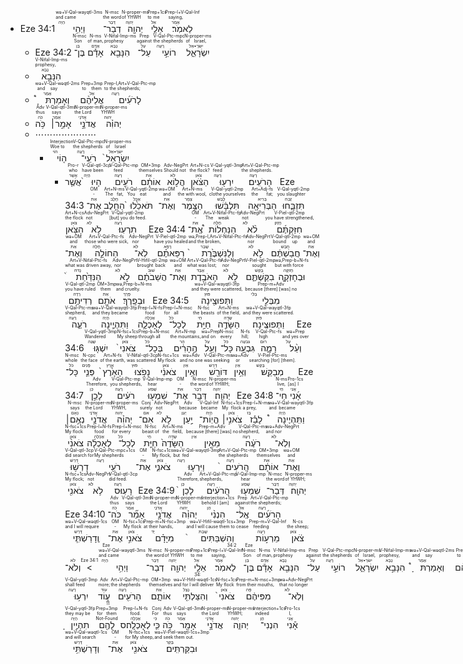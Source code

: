 - <rt dir="rtl">Eze 34:1</rt> <RUBY><ruby><ruby>וַיְהִ֥י<rt>הָיָה</rt></ruby><rt>and came</rt></ruby><rt>wə+V-Qal-wayqtl-3ms</rt></RUBY> <RUBY><ruby><ruby>דְבַר־<rt>דָּבָר</rt></ruby><rt>the word</rt></ruby><rt>N-msc</rt></RUBY> <RUBY><ruby><ruby>יְהוָ֖ה<rt>יְהוָה</rt></ruby><rt>of YHWH</rt></ruby><rt>N-proper-ms</rt></RUBY> <RUBY><ruby><ruby>אֵלַ֥י<rt>אֵל</rt></ruby><rt>to me</rt></ruby><rt>Prep+1cs</rt></RUBY> <RUBY><ruby><ruby>לֵאמֹֽר׃<rt>אָמַר</rt></ruby><rt>saying,</rt></ruby><rt>Prep-l+V-Qal-Inf</rt></RUBY> 
	- <rt dir="rtl">Eze 34:2</rt> <RUBY><ruby><ruby>בֶּן־<rt>בֵּן</rt></ruby><rt>Son</rt></ruby><rt>N-msc</rt></RUBY> <RUBY><ruby><ruby>אָדָ֕ם<rt>אָדָם</rt></ruby><rt>of man,</rt></ruby><rt>N-ms</rt></RUBY> <RUBY><ruby><ruby>הִנָּבֵ֖א<rt>נָבָא</rt></ruby><rt>prophesy</rt></ruby><rt>V-Nifal-Imp-ms</rt></RUBY> <RUBY><ruby><ruby>עַל־<rt>עַל</rt></ruby><rt>against</rt></ruby><rt>Prep</rt></RUBY> <RUBY><ruby><ruby>רוֹעֵ֣י<rt>רָעָה</rt></ruby><rt>the shepherds</rt></ruby><rt>V-Qal-Ptc-mpc</rt></RUBY> <RUBY><ruby><ruby>יִשְׂרָאֵ֑ל<rt>יִשׂרָ•אֵל</rt></ruby><rt>of Israel,</rt></ruby><rt>N-proper-ms</rt></RUBY> 
	- <RUBY><ruby><ruby>הִנָּבֵ֣א<rt>נָבָא</rt></ruby><rt>prophesy,</rt></ruby><rt>V-Nifal-Imp-ms</rt></RUBY> 
	- <RUBY><ruby><ruby>וְאָמַרְתָּ֩<rt>אָמַר</rt></ruby><rt>and say</rt></ruby><rt>wə+V-Qal-wəqtl-2ms</rt></RUBY> <RUBY><ruby><ruby>אֲלֵיהֶ֨ם<rt>אֵל</rt></ruby><rt>to them</rt></ruby><rt>Prep+3mp</rt></RUBY> <RUBY><ruby><ruby>לָרֹעִ֜ים<rt>רָעָה</rt></ruby><rt>to the shepherds;</rt></ruby><rt>Prep-l,Art+V-Qal-Ptc-mp</rt></RUBY>
	- <RUBY><ruby><ruby>כֹּ֥ה<rt>כֹּה</rt></ruby><rt>thus</rt></ruby><rt>Adv</rt></RUBY> <RUBY><ruby><ruby>אָמַ֣ר׀<rt>אָמַר</rt></ruby><rt>says</rt></ruby><rt>V-Qal-qtl-3ms</rt></RUBY> <RUBY><ruby><ruby>אֲדֹנָ֣י<rt>אֲדֹנָי</rt></ruby><rt>the Lord</rt></ruby><rt>N-proper-ms</rt></RUBY> <RUBY><ruby><ruby>יְהוִ֗ה<rt>יְהוִה</rt></ruby><rt>YHWH</rt></ruby><rt>N-proper-ms</rt></RUBY> 
	- ⋯⋯⋯⋯⋯⋯⋯
		- <RUBY><ruby><ruby>ה֤וֹי<rt>הוֹי</rt></ruby><rt>Woe to</rt></ruby><rt>Interjection</rt></RUBY> <RUBY><ruby><ruby>רֹעֵֽי־<rt>רָעָה</rt></ruby><rt>the shepherds</rt></ruby><rt>V-Qal-Ptc-mpc</rt></RUBY> <RUBY><ruby><ruby>יִשְׂרָאֵל֙<rt>יִשׂרָ•אֵל</rt></ruby><rt>of Israel</rt></ruby><rt>N-proper-ms</rt></RUBY> 
			- <RUBY><ruby><ruby>אֲשֶׁ֤ר<rt>אֲשֶׁר</rt></ruby><rt>who</rt></ruby><rt>Pro-r</rt></RUBY> <RUBY><ruby><ruby>הָיוּ֙<rt>הָיָה</rt></ruby><rt>have been</rt></ruby><rt>V-Qal-qtl-3cp</rt></RUBY> <RUBY><ruby><ruby>רֹעִ֣ים<rt>רָעָה</rt></ruby><rt>feed</rt></ruby><rt>V-Qal-Ptc-mp</rt></RUBY> <RUBY><ruby><ruby>אוֹתָ֔ם<rt>אֵת</rt></ruby><rt>themselves</rt></ruby><rt>OM+3mp</rt></RUBY> <RUBY><ruby><ruby>הֲל֣וֹא<rt>לֹא</rt></ruby><rt>Should not</rt></ruby><rt>Adv-NegPrt</rt></RUBY> <RUBY><ruby><ruby>הַצֹּ֔אן<rt>צֹאן</rt></ruby><rt>the flock?</rt></ruby><rt>Art+N-cs</rt></RUBY> <RUBY><ruby><ruby>יִרְע֖וּ<rt>רָעָה</rt></ruby><rt>feed</rt></ruby><rt>V-Qal-yqtl-3mp</rt></RUBY> <RUBY><ruby><ruby>הָרֹעִֽים׃<rt>רָעָה</rt></ruby><rt>the shepherds.</rt></ruby><rt>Art+V-Qal-Ptc-mp</rt></RUBY> <rt dir="rtl">Eze 34:3</rt> <RUBY><ruby><ruby>אֶת־<rt>אֵת</rt></ruby><rt>-</rt></ruby><rt>OM</rt></RUBY> <RUBY><ruby><ruby>הַחֵ֤לֶב<rt>חֶלֶב</rt></ruby><rt>The fat,</rt></ruby><rt>Art+N-ms</rt></RUBY> <RUBY><ruby><ruby>תֹּאכֵ֙לוּ֙<rt>אָכַל</rt></ruby><rt>You eat</rt></ruby><rt>V-Qal-yqtl-2mp</rt></RUBY> <RUBY><ruby><ruby>וְאֶת־<rt>אֵת</rt></ruby><rt>and</rt></ruby><rt>wə+OM</rt></RUBY> <RUBY><ruby><ruby>הַצֶּ֣מֶר<rt>צֶמֶר</rt></ruby><rt>the with wool,</rt></ruby><rt>Art+N-ms</rt></RUBY> <RUBY><ruby><ruby>תִּלְבָּ֔שׁוּ<rt>לָבַשׁ</rt></ruby><rt>clothe yourselves</rt></ruby><rt>V-Qal-yqtl-2mp</rt></RUBY> <RUBY><ruby><ruby>הַבְּרִיאָ֖ה<rt>בָּרִיא</rt></ruby><rt>the fat;</rt></ruby><rt>Art+Adj-fs</rt></RUBY> <RUBY><ruby><ruby>תִּזְבָּ֑חוּ<rt>זָבַח</rt></ruby><rt>you slaughter</rt></ruby><rt>V-Qal-yqtl-2mp</rt></RUBY> <RUBY><ruby><ruby>הַצֹּ֖אן<rt>צֹאן</rt></ruby><rt>the flock</rt></ruby><rt>Art+N-cs</rt></RUBY> <RUBY><ruby><ruby>לֹ֥א<rt>לֹא</rt></ruby><rt>not</rt></ruby><rt>Adv-NegPrt</rt></RUBY> <RUBY><ruby><ruby>תִרְעֽוּ׃<rt>רָעָה</rt></ruby><rt>[but] you do feed.</rt></ruby><rt>V-Qal-yqtl-2mp</rt></RUBY> <rt dir="rtl">Eze 34:4</rt> <RUBY><ruby><ruby>אֶֽת־<rt>אֵת</rt></ruby><rt>-</rt></ruby><rt>OM</rt></RUBY> <RUBY><ruby><ruby>הַנַּחְלוֹת֩<rt>חָלָה</rt></ruby><rt>The weak</rt></ruby><rt>Art+V-Nifal-Ptc-fp</rt></RUBY> <RUBY><ruby><ruby>לֹ֨א<rt>לֹא</rt></ruby><rt>not</rt></ruby><rt>Adv-NegPrt</rt></RUBY> <RUBY><ruby><ruby>חִזַּקְתֶּ֜ם<rt>חָזַק</rt></ruby><rt>you have strengthened,</rt></ruby><rt>V-Piel-qtl-2mp</rt></RUBY> <RUBY><ruby><ruby>וְאֶת־<rt>אֵת</rt></ruby><rt>and</rt></ruby><rt>wə+OM</rt></RUBY> <RUBY><ruby><ruby>הַחוֹלָ֣ה<rt>חָלָה</rt></ruby><rt>those who were sick,</rt></ruby><rt>Art+V-Qal-Ptc-fs</rt></RUBY> <RUBY><ruby><ruby>לֹֽא־<rt>לֹא</rt></ruby><rt>nor</rt></ruby><rt>Adv-NegPrt</rt></RUBY> <RUBY><ruby><ruby>רִפֵּאתֶ֗ם<rt>רָפָא</rt></ruby><rt>have you healed</rt></ruby><rt>V-Piel-qtl-2mp</rt></RUBY> <RUBY><ruby><ruby>וְלַנִּשְׁבֶּ֙רֶת֙<rt>שָׁבַר</rt></ruby><rt>and the broken,</rt></ruby><rt>wə,Prep-l,Art+V-Nifal-Ptc-fs</rt></RUBY> <RUBY><ruby><ruby>לֹ֣א<rt>לֹא</rt></ruby><rt>nor</rt></ruby><rt>Adv-NegPrt</rt></RUBY> <RUBY><ruby><ruby>חֲבַשְׁתֶּ֔ם<rt>חָבַשׁ</rt></ruby><rt>bound up</rt></ruby><rt>V-Qal-qtl-2mp</rt></RUBY> <RUBY><ruby><ruby>וְאֶת־<rt>אֵת</rt></ruby><rt>and</rt></ruby><rt>wə+OM</rt></RUBY> <RUBY><ruby><ruby>הַנִּדַּ֙חַת֙<rt>נָדחַ</rt></ruby><rt>what was driven away,</rt></ruby><rt>Art+V-Nifal-Ptc-fs</rt></RUBY> <RUBY><ruby><ruby>לֹ֣א<rt>לֹא</rt></ruby><rt>nor</rt></ruby><rt>Adv-NegPrt</rt></RUBY> <RUBY><ruby><ruby>הֲשֵׁבֹתֶ֔ם<rt>שׁוּב</rt></ruby><rt>brought back</rt></ruby><rt>V-Hifil-qtl-2mp</rt></RUBY> <RUBY><ruby><ruby>וְאֶת־<rt>אֵת</rt></ruby><rt>and</rt></ruby><rt>wə+OM</rt></RUBY> <RUBY><ruby><ruby>הָאֹבֶ֖דֶת<rt>אָבַד</rt></ruby><rt>what was lost;</rt></ruby><rt>Art+V-Qal-Ptc-fs</rt></RUBY> <RUBY><ruby><ruby>לֹ֣א<rt>לֹא</rt></ruby><rt>nor</rt></ruby><rt>Adv-NegPrt</rt></RUBY> <RUBY><ruby><ruby>בִקַּשְׁתֶּ֑ם<rt>בָּקַשׁ</rt></ruby><rt>sought</rt></ruby><rt>V-Piel-qtl-2mp</rt></RUBY> <RUBY><ruby><ruby>וּבְחָזְקָ֛ה<rt>חָזקָה</rt></ruby><rt>but with force</rt></ruby><rt>wə,Prep-b+N-fs</rt></RUBY> <RUBY><ruby><ruby>רְדִיתֶ֥ם<rt>רָדָה</rt></ruby><rt>you have ruled</rt></ruby><rt>V-Qal-qtl-2mp</rt></RUBY> <RUBY><ruby><ruby>אֹתָ֖ם<rt>אֵת</rt></ruby><rt>them</rt></ruby><rt>OM+3mp</rt></RUBY> <RUBY><ruby><ruby>וּבְפָֽרֶךְ׃<rt>פֶּרֶךְ</rt></ruby><rt>and cruelty.</rt></ruby><rt>wə,Prep-b+N-ms</rt></RUBY> <rt dir="rtl">Eze 34:5</rt> <RUBY><ruby><ruby>וַתְּפוּצֶ֖ינָה<rt>פּוּץ</rt></ruby><rt>and they were scattered,</rt></ruby><rt>wə+V-Qal-wayqtl-3fp</rt></RUBY> <RUBY><ruby><ruby>מִבְּלִ֣י<rt>בְּלִי</rt></ruby><rt>because [there] [was] no</rt></ruby><rt>Prep-m+Adv</rt></RUBY> <RUBY><ruby><ruby>רֹעֶ֑ה<rt>רָעָה</rt></ruby><rt>shepherd,</rt></ruby><rt>V-Qal-Ptc-ms</rt></RUBY> <RUBY><ruby><ruby>וַתִּהְיֶ֧ינָה<rt>הָיָה</rt></ruby><rt>and they became</rt></ruby><rt>wə+V-Qal-wayqtl-3fp</rt></RUBY> <RUBY><ruby><ruby>לְאָכְלָ֛ה<rt>אָכְלָה</rt></ruby><rt>food</rt></ruby><rt>Prep-l+N-fs</rt></RUBY> <RUBY><ruby><ruby>לְכָל־<rt>כֹּל</rt></ruby><rt>for all</rt></ruby><rt>Prep-l+N-msc</rt></RUBY> <RUBY><ruby><ruby>חַיַּ֥ת<rt>חַי</rt></ruby><rt>the beasts</rt></ruby><rt>N-fsc</rt></RUBY> <RUBY><ruby><ruby>הַשָּׂדֶ֖ה<rt>שָׂדֶה</rt></ruby><rt>of the field,</rt></ruby><rt>Art+N-ms</rt></RUBY> <RUBY><ruby><ruby>וַתְּפוּצֶֽינָה׃<rt>פּוּץ</rt></ruby><rt>and they were scattered.</rt></ruby><rt>wə+V-Qal-wayqtl-3fp</rt></RUBY> <rt dir="rtl">Eze 34:6</rt> <RUBY><ruby><ruby>יִשְׁגּ֤וּ<rt>שָׁגָה</rt></ruby><rt>Wandered</rt></ruby><rt>V-Qal-yqtl-3mp</rt></RUBY> <RUBY><ruby><ruby>צֹאנִי֙<rt>צֹאן</rt></ruby><rt>My sheep</rt></ruby><rt>N-fsc+1cs</rt></RUBY> <RUBY><ruby><ruby>בְּכָל־<rt>כֹּל</rt></ruby><rt>through all</rt></ruby><rt>Prep-b+N-msc</rt></RUBY> <RUBY><ruby><ruby>הֶ֣הָרִ֔ים<rt>הַר</rt></ruby><rt>the mountains,</rt></ruby><rt>Art+N-mp</rt></RUBY> <RUBY><ruby><ruby>וְעַ֖ל<rt>עַל</rt></ruby><rt>and on</rt></ruby><rt>wə+Prep</rt></RUBY> <RUBY><ruby><ruby>כָּל־<rt>כֹּל</rt></ruby><rt>every</rt></ruby><rt>N-msc</rt></RUBY> <RUBY><ruby><ruby>גִּבְעָ֣ה<rt>גִּבעָה</rt></ruby><rt>hill;</rt></ruby><rt>N-fs</rt></RUBY> <RUBY><ruby><ruby>רָמָ֑ה<rt>רוּם</rt></ruby><rt>high</rt></ruby><rt>V-Qal-Ptc-fs</rt></RUBY> <RUBY><ruby><ruby>וְעַ֨ל<rt>עַל</rt></ruby><rt>and yes over</rt></ruby><rt>wə+Prep</rt></RUBY> <RUBY><ruby><ruby>כָּל־<rt>כֹּל</rt></ruby><rt>whole</rt></ruby><rt>N-msc</rt></RUBY> <RUBY><ruby><ruby>פְּנֵ֤י<rt>פָּנִים</rt></ruby><rt>the face</rt></ruby><rt>N-cpc</rt></RUBY> <RUBY><ruby><ruby>הָאָ֙רֶץ֙<rt>אֶרֶץ</rt></ruby><rt>of the earth,</rt></ruby><rt>Art+N-fs</rt></RUBY> <RUBY><ruby><ruby>נָפֹ֣צוּ<rt>פּוּץ</rt></ruby><rt>was scattered</rt></ruby><rt>V-Nifal-qtl-3cp</rt></RUBY> <RUBY><ruby><ruby>צֹאנִ֔י<rt>צֹאן</rt></ruby><rt>My flock</rt></ruby><rt>N-fsc+1cs</rt></RUBY> <RUBY><ruby><ruby>וְאֵ֥ין<rt>אַיִן</rt></ruby><rt>and no one</rt></ruby><rt>wə+Adv</rt></RUBY> <RUBY><ruby><ruby>דּוֹרֵ֖שׁ<rt>דָּרַשׁ</rt></ruby><rt>was seeking</rt></ruby><rt>V-Qal-Ptc-ms</rt></RUBY> <RUBY><ruby><ruby>וְאֵ֥ין<rt>אַיִן</rt></ruby><rt>or</rt></ruby><rt>wə+Adv</rt></RUBY> <RUBY><ruby><ruby>מְבַקֵּֽשׁ׃<rt>בָּקַשׁ</rt></ruby><rt>searching [for] [them].</rt></ruby><rt>V-Piel-Ptc-ms</rt></RUBY> <rt dir="rtl">Eze 34:7</rt> <RUBY><ruby><ruby>לָכֵ֣ן<rt>כֵּן</rt></ruby><rt>Therefore,</rt></ruby><rt>Adv</rt></RUBY> <RUBY><ruby><ruby>רֹעִ֔ים<rt>רָעָה</rt></ruby><rt>you shepherds,</rt></ruby><rt>V-Qal-Ptc-mp</rt></RUBY> <RUBY><ruby><ruby>שִׁמְע֖וּ<rt>שָׁמַע</rt></ruby><rt>hear</rt></ruby><rt>V-Qal-Imp-mp</rt></RUBY> <RUBY><ruby><ruby>אֶת־<rt>אֵת</rt></ruby><rt>-</rt></ruby><rt>OM</rt></RUBY> <RUBY><ruby><ruby>דְּבַ֥ר<rt>דָּבָר</rt></ruby><rt>the word</rt></ruby><rt>N-msc</rt></RUBY> <RUBY><ruby><ruby>יְהוָֽה׃<rt>יְהוָה</rt></ruby><rt>of YHWH;</rt></ruby><rt>N-proper-ms</rt></RUBY> <rt dir="rtl">Eze 34:8</rt> <RUBY><ruby><ruby>חַי־<rt>חַי</rt></ruby><rt>live,</rt></ruby><rt>N-ms</rt></RUBY> <RUBY><ruby><ruby>אָ֜נִי<rt>אֲנִי</rt></ruby><rt>[as] I</rt></ruby><rt>Pro-1cs</rt></RUBY> <RUBY><ruby><ruby>נְאֻ֣ם׀<rt>נְאֻם</rt></ruby><rt>says</rt></ruby><rt>N-msc</rt></RUBY> <RUBY><ruby><ruby>אֲדֹנָ֣י<rt>אֲדֹנָי</rt></ruby><rt>the Lord</rt></ruby><rt>N-proper-ms</rt></RUBY> <RUBY><ruby><ruby>יְהוִ֗ה<rt>יְהוִה</rt></ruby><rt>YHWH,</rt></ruby><rt>N-proper-ms</rt></RUBY> <RUBY><ruby><ruby>אִם־<rt>אִם</rt></ruby><rt>surely</rt></ruby><rt>Conj</rt></RUBY> <RUBY><ruby><ruby>לֹ֣א<rt>לֹא</rt></ruby><rt>not</rt></ruby><rt>Adv-NegPrt</rt></RUBY> <RUBY><ruby><ruby>יַ֣עַן<rt>יַעַן</rt></ruby><rt>because</rt></ruby><rt>Adv</rt></RUBY> <RUBY><ruby><ruby>הֱיֽוֹת־<rt>הָיָה</rt></ruby><rt>became</rt></ruby><rt>V-Qal-Inf</rt></RUBY> <RUBY><ruby><ruby>צֹאנִ֣י׀<rt>צֹאן</rt></ruby><rt>My flock</rt></ruby><rt>N-fsc+1cs</rt></RUBY> <RUBY><ruby><ruby>לָבַ֡ז<rt>בַּז</rt></ruby><rt>a prey,</rt></ruby><rt>Prep-l+N-ms</rt></RUBY> <RUBY><ruby><ruby>וַתִּֽהְיֶינָה֩<rt>הָיָה</rt></ruby><rt>and became</rt></ruby><rt>wə+V-Qal-wayqtl-3fp</rt></RUBY> <RUBY><ruby><ruby>צֹאנִ֨י<rt>צֹאן</rt></ruby><rt>My flock</rt></ruby><rt>N-fsc+1cs</rt></RUBY> <RUBY><ruby><ruby>לְאָכְלָ֜ה<rt>אָכְלָה</rt></ruby><rt>food</rt></ruby><rt>Prep-l+N-fs</rt></RUBY> <RUBY><ruby><ruby>לְכָל־<rt>כֹּל</rt></ruby><rt>for every</rt></ruby><rt>Prep-l+N-msc</rt></RUBY> <RUBY><ruby><ruby>חַיַּ֤ת<rt>חַי</rt></ruby><rt>beast of</rt></ruby><rt>N-fsc</rt></RUBY> <RUBY><ruby><ruby>הַשָּׂדֶה֙<rt>שָׂדֶה</rt></ruby><rt>the field,</rt></ruby><rt>Art+N-ms</rt></RUBY> <RUBY><ruby><ruby>מֵאֵ֣ין<rt>אַיִן</rt></ruby><rt>because [there] [was] no</rt></ruby><rt>Prep-m+Adv</rt></RUBY> <RUBY><ruby><ruby>רֹעֶ֔ה<rt>רָעָה</rt></ruby><rt>shepherd,</rt></ruby><rt>V-Qal-Ptc-ms</rt></RUBY> <RUBY><ruby><ruby>וְלֹֽא־<rt>לֹא</rt></ruby><rt>and nor</rt></ruby><rt>wə+Adv-NegPrt</rt></RUBY> <RUBY><ruby><ruby>דָרְשׁ֥וּ<rt>דָּרַשׁ</rt></ruby><rt>did search for</rt></ruby><rt>V-Qal-qtl-3cp</rt></RUBY> <RUBY><ruby><ruby>רֹעַ֖י<rt>רָעָה</rt></ruby><rt>My shepherds</rt></ruby><rt>V-Qal-Ptc-mpc+1cs</rt></RUBY> <RUBY><ruby><ruby>אֶת־<rt>אֵת</rt></ruby><rt>-</rt></ruby><rt>OM</rt></RUBY> <RUBY><ruby><ruby>צֹאנִ֑י<rt>צֹאן</rt></ruby><rt>My flock,</rt></ruby><rt>N-fsc+1cs</rt></RUBY> <RUBY><ruby><ruby>וַיִּרְע֤וּ<rt>רָעָה</rt></ruby><rt>but fed</rt></ruby><rt>wə+V-Qal-wayqtl-3mp</rt></RUBY> <RUBY><ruby><ruby>הָֽרֹעִים֙<rt>רָעָה</rt></ruby><rt>the shepherds</rt></ruby><rt>Art+V-Qal-Ptc-mp</rt></RUBY> <RUBY><ruby><ruby>אוֹתָ֔ם<rt>אֵת</rt></ruby><rt>themselves</rt></ruby><rt>OM+3mp</rt></RUBY> <RUBY><ruby><ruby>וְאֶת־<rt>אֵת</rt></ruby><rt>and</rt></ruby><rt>wə+OM</rt></RUBY> <RUBY><ruby><ruby>צֹאנִ֖י<rt>צֹאן</rt></ruby><rt>My flock;</rt></ruby><rt>N-fsc+1cs</rt></RUBY> <RUBY><ruby><ruby>לֹ֥א<rt>לֹא</rt></ruby><rt>not</rt></ruby><rt>Adv-NegPrt</rt></RUBY> <RUBY><ruby><ruby>רָעֽוּ׃ס<rt>רָעָה</rt></ruby><rt>did feed.</rt></ruby><rt>V-Qal-qtl-3cp</rt></RUBY> <rt dir="rtl">Eze 34:9</rt> <RUBY><ruby><ruby>לָכֵן֙<rt>כֵּן</rt></ruby><rt>Therefore,</rt></ruby><rt>Adv</rt></RUBY> <RUBY><ruby><ruby>הָֽרֹעִ֔ים<rt>רָעָה</rt></ruby><rt>shepherds,</rt></ruby><rt>Art+V-Qal-Ptc-mp</rt></RUBY> <RUBY><ruby><ruby>שִׁמְע֖וּ<rt>שָׁמַע</rt></ruby><rt>hear</rt></ruby><rt>V-Qal-Imp-mp</rt></RUBY> <RUBY><ruby><ruby>דְּבַר־<rt>דָּבָר</rt></ruby><rt>the word</rt></ruby><rt>N-msc</rt></RUBY> <RUBY><ruby><ruby>יְהוָֽה׃<rt>יְהוָה</rt></ruby><rt>of YHWH;</rt></ruby><rt>N-proper-ms</rt></RUBY> <rt dir="rtl">Eze 34:10</rt> <RUBY><ruby><ruby>כֹּה־<rt>כֹּה</rt></ruby><rt>thus</rt></ruby><rt>Adv</rt></RUBY> <RUBY><ruby><ruby>אָמַ֞ר<rt>אָמַר</rt></ruby><rt>says</rt></ruby><rt>V-Qal-qtl-3ms</rt></RUBY> <RUBY><ruby><ruby>אֲדֹנָ֣י<rt>אֲדֹנָי</rt></ruby><rt>the Lord</rt></ruby><rt>N-proper-ms</rt></RUBY> <RUBY><ruby><ruby>יְהוִ֗ה<rt>יְהוִה</rt></ruby><rt>YHWH</rt></ruby><rt>N-proper-ms</rt></RUBY> <RUBY><ruby><ruby>הִנְנִ֨י<rt>הֵן</rt></ruby><rt>behold I [am]</rt></ruby><rt>Interjection+1cs</rt></RUBY> <RUBY><ruby><ruby>אֶֽל־<rt>אֵל</rt></ruby><rt>against</rt></ruby><rt>Prep</rt></RUBY> <RUBY><ruby><ruby>הָרֹעִ֜ים<rt>רָעָה</rt></ruby><rt>the shepherds;</rt></ruby><rt>Art+V-Qal-Ptc-mp</rt></RUBY> <RUBY><ruby><ruby>וְֽדָרַשְׁתִּ֧י<rt>דָּרַשׁ</rt></ruby><rt>and I will require</rt></ruby><rt>wə+V-Qal-wəqtl-1cs</rt></RUBY> <RUBY><ruby><ruby>אֶת־<rt>אֵת</rt></ruby><rt>-</rt></ruby><rt>OM</rt></RUBY> <RUBY><ruby><ruby>צֹאנִ֣י<rt>צֹאן</rt></ruby><rt>My flock</rt></ruby><rt>N-fsc+1cs</rt></RUBY> <RUBY><ruby><ruby>מִיָּדָ֗ם<rt>יָד</rt></ruby><rt>at their hands,</rt></ruby><rt>Prep-m+N-fsc+3mp</rt></RUBY> <RUBY><ruby><ruby>וְהִשְׁבַּתִּים֙<rt>שָׁבַת</rt></ruby><rt>and I will cause them to cease</rt></ruby><rt>wə+V-Hifil-wəqtl-1cs+3mp</rt></RUBY> <RUBY><ruby><ruby>מֵרְע֣וֹת<rt>רָעָה</rt></ruby><rt>feeding</rt></ruby><rt>Prep-m+V-Qal-Inf</rt></RUBY> <RUBY><ruby><ruby>צֹ֔אן<rt>צֹאן</rt></ruby><rt>the sheep;</rt></ruby><rt>N-cs</rt></RUBY> <RUBY><ruby><ruby>וְלֹא־<rt>לֹא</rt><<rt dir="rtl">Eze 34:1</rt> <RUBY><ruby><ruby>וַיְהִ֥י<rt>הָיָה</rt></ruby><rt>and came</rt></ruby><rt>wə+V-Qal-wayqtl-3ms</rt></RUBY> <RUBY><ruby><ruby>דְבַר־<rt>דָּבָר</rt></ruby><rt>the word</rt></ruby><rt>N-msc</rt></RUBY> <RUBY><ruby><ruby>יְהוָ֖ה<rt>יְהוָה</rt></ruby><rt>of YHWH</rt></ruby><rt>N-proper-ms</rt></RUBY> <RUBY><ruby><ruby>אֵלַ֥י<rt>אֵל</rt></ruby><rt>to me</rt></ruby><rt>Prep+1cs</rt></RUBY> <RUBY><ruby><ruby>לֵאמֹֽר׃<rt>אָמַר</rt></ruby><rt>saying,</rt></ruby><rt>Prep-l+V-Qal-Inf</rt></RUBY> <rt dir="rtl">Eze 34:2</rt> <RUBY><ruby><ruby>בֶּן־<rt>בֵּן</rt></ruby><rt>Son</rt></ruby><rt>N-msc</rt></RUBY> <RUBY><ruby><ruby>אָדָ֕ם<rt>אָדָם</rt></ruby><rt>of man,</rt></ruby><rt>N-ms</rt></RUBY> <RUBY><ruby><ruby>הִנָּבֵ֖א<rt>נָבָא</rt></ruby><rt>prophesy</rt></ruby><rt>V-Nifal-Imp-ms</rt></RUBY> <RUBY><ruby><ruby>עַל־<rt>עַל</rt></ruby><rt>against</rt></ruby><rt>Prep</rt></RUBY> <RUBY><ruby><ruby>רוֹעֵ֣י<rt>רָעָה</rt></ruby><rt>the shepherds</rt></ruby><rt>V-Qal-Ptc-mpc</rt></RUBY> <RUBY><ruby><ruby>יִשְׂרָאֵ֑ל<rt>יִשׂרָ•אֵל</rt></ruby><rt>of Israel,</rt></ruby><rt>N-proper-ms</rt></RUBY> <RUBY><ruby><ruby>הִנָּבֵ֣א<rt>נָבָא</rt></ruby><rt>prophesy,</rt></ruby><rt>V-Nifal-Imp-ms</rt></RUBY> <RUBY><ruby><ruby>וְאָמַרְתָּ֩<rt>אָמַר</rt></ruby><rt>and say</rt></ruby><rt>wə+V-Qal-wəqtl-2ms</rt></RUBY> <RUBY><ruby><ruby>אֲלֵיהֶ֨ם<rt>אֵל</rt></ruby><rt>to them</rt></ruby><rt>Prep+3mp</rt></RUBY> <RUBY><ruby><ruby>לָרֹעִ֜ים<rt>רָעָה</rt></ruby><rt>to the shepherds;</rt></ruby><rt>Prep-l,Art+V-Qal-Ptc-mp</rt></RUBY> <RUBY><ruby><ruby>כֹּ֥ה<rt>כֹּה</rt></ruby><rt>thus</rt></ruby><rt>Adv</rt></RUBY> <RUBY><ruby><ruby>אָמַ֣ר׀<rt>אָמַר</rt></ruby><rt>says</rt></ruby><rt>V-Qal-qtl-3ms</rt></RUBY> <RUBY><ruby><ruby>אֲדֹנָ֣י<rt>אֲדֹנָי</rt></ruby><rt>the Lord</rt></ruby><rt>N-proper-ms</rt></RUBY> <RUBY><ruby><ruby>יְהוִ֗ה<rt>יְהוִה</rt></ruby><rt>YHWH</rt></ruby><rt>N-proper-ms</rt></RUBY> <RUBY><ruby><ruby>ה֤וֹי<rt>הוֹי</rt></ruby><rt>Woe to</rt></ruby><rt>Interjection</rt></RUBY> <RUBY><ruby><ruby>רֹעֵֽי־<rt>רָעָה</rt></ruby><rt>the shepherds</rt></ruby><rt>V-Qal-Ptc-mpc</rt></RUBY> <RUBY><ruby><ruby>יִשְׂרָאֵל֙<rt>יִשׂרָ•אֵל</rt></ruby><rt>of Israel</rt></ruby><rt>N-proper-ms</rt></RUBY> <RUBY><ruby><ruby>אֲשֶׁ֤ר<rt>אֲשֶׁר</rt></ruby><rt>who</rt></ruby><rt>Pro-r</rt></RUBY> <RUBY><ruby><ruby>הָיוּ֙<rt>הָיָה</rt></ruby><rt>have been</rt></ruby><rt>V-Qal-qtl-3cp</rt></RUBY> <RUBY><ruby><ruby>רֹעִ֣ים<rt>רָעָה</rt></ruby><rt>feed</rt></ruby><rt>V-Qal-Ptc-mp</rt></RUBY> <RUBY><ruby><ruby>אוֹתָ֔ם<rt>אֵת</rt></ruby><rt>themselves</rt></ruby><rt>OM+3mp</rt></RUBY> <RUBY><ruby><ruby>הֲל֣וֹא<rt>לֹא</rt></ruby><rt>Should not</rt></ruby><rt>Adv-NegPrt</rt></RUBY> <RUBY><ruby><ruby>הַצֹּ֔אן<rt>צֹאן</rt></ruby><rt>the flock?</rt></ruby><rt>Art+N-cs</rt></RUBY> <RUBY><ruby><ruby>יִרְע֖וּ<rt>רָעָה</rt></ruby><rt>feed</rt></ruby><rt>V-Qal-yqtl-3mp</rt></RUBY> <RUBY><ruby><ruby>הָרֹעִֽים׃<rt>רָעָה</rt></ruby><rt>the shepherds.</rt></ruby><rt>Art+V-Qal-Ptc-mp</rt></RUBY> <rt dir="rtl">Eze 34:3</rt> <RUBY><ruby><ruby>אֶת־<rt>אֵת</rt></ruby><rt>-</rt></ruby><rt>OM</rt></RUBY> <RUBY><ruby><ruby>הַחֵ֤לֶב<rt>חֶלֶב</rt></ruby><rt>The fat,</rt></ruby><rt>Art+N-ms</rt></RUBY> <RUBY><ruby><ruby>תֹּאכֵ֙לוּ֙<rt>אָכַל</rt></ruby><rt>You eat</rt></ruby><rt>V-Qal-yqtl-2mp</rt></RUBY> <RUBY><ruby><ruby>וְאֶת־<rt>אֵת</rt></ruby><rt>and</rt></ruby><rt>wə+OM</rt></RUBY> <RUBY><ruby><ruby>הַצֶּ֣מֶר<rt>צֶמֶר</rt></ruby><rt>the with wool,</rt></ruby><rt>Art+N-ms</rt></RUBY> <RUBY><ruby><ruby>תִּלְבָּ֔שׁוּ<rt>לָבַשׁ</rt></ruby><rt>clothe yourselves</rt></ruby><rt>V-Qal-yqtl-2mp</rt></RUBY> <RUBY><ruby><ruby>הַבְּרִיאָ֖ה<rt>בָּרִיא</rt></ruby><rt>the fat;</rt></ruby><rt>Art+Adj-fs</rt></RUBY> <RUBY><ruby><ruby>תִּזְבָּ֑חוּ<rt>זָבַח</rt></ruby><rt>you slaughter</rt></ruby><rt>V-Qal-yqtl-2mp</rt></RUBY> <RUBY><ruby><ruby>הַצֹּ֖אן<rt>צֹאן</rt></ruby><rt>the flock</rt></ruby><rt>Art+N-cs</rt></RUBY> <RUBY><ruby><ruby>לֹ֥א<rt>לֹא</rt></ruby><rt>not</rt></ruby><rt>Adv-NegPrt</rt></RUBY> <RUBY><ruby><ruby>תִרְעֽוּ׃<rt>רָעָה</rt></ruby><rt>[but] you do feed.</rt></ruby><rt>V-Qal-yqtl-2mp</rt></RUBY> <rt dir="rtl">Eze 34:4</rt> <RUBY><ruby><ruby>אֶֽת־<rt>אֵת</rt></ruby><rt>-</rt></ruby><rt>OM</rt></RUBY> <RUBY><ruby><ruby>הַנַּחְלוֹת֩<rt>חָלָה</rt></ruby><rt>The weak</rt></ruby><rt>Art+V-Nifal-Ptc-fp</rt></RUBY> <RUBY><ruby><ruby>לֹ֨א<rt>לֹא</rt></ruby><rt>not</rt></ruby><rt>Adv-NegPrt</rt></RUBY> <RUBY><ruby><ruby>חִזַּקְתֶּ֜ם<rt>חָזַק</rt></ruby><rt>you have strengthened,</rt></ruby><rt>V-Piel-qtl-2mp</rt></RUBY> <RUBY><ruby><ruby>וְאֶת־<rt>אֵת</rt></ruby><rt>and</rt></ruby><rt>wə+OM</rt></RUBY> <RUBY><ruby><ruby>הַחוֹלָ֣ה<rt>חָלָה</rt></ruby><rt>those who were sick,</rt></ruby><rt>Art+V-Qal-Ptc-fs</rt></RUBY> <RUBY><ruby><ruby>לֹֽא־<rt>לֹא</rt></ruby><rt>nor</rt></ruby><rt>Adv-NegPrt</rt></RUBY> <RUBY><ruby><ruby>רִפֵּאתֶ֗ם<rt>רָפָא</rt></ruby><rt>have you healed</rt></ruby><rt>V-Piel-qtl-2mp</rt></RUBY> <RUBY><ruby><ruby>וְלַנִּשְׁבֶּ֙רֶת֙<rt>שָׁבַר</rt></ruby><rt>and the broken,</rt></ruby><rt>wə,Prep-l,Art+V-Nifal-Ptc-fs</rt></RUBY> <RUBY><ruby><ruby>לֹ֣א<rt>לֹא</rt></ruby><rt>nor</rt></ruby><rt>Adv-NegPrt</rt></RUBY> <RUBY><ruby><ruby>חֲבַשְׁתֶּ֔ם<rt>חָבַשׁ</rt></ruby><rt>bound up</rt></ruby><rt>V-Qal-qtl-2mp</rt></RUBY> <RUBY><ruby><ruby>וְאֶת־<rt>אֵת</rt></ruby><rt>and</rt></ruby><rt>wə+OM</rt></RUBY> <RUBY><ruby><ruby>הַנִּדַּ֙חַת֙<rt>נָדחַ</rt></ruby><rt>what was driven away,</rt></ruby><rt>Art+V-Nifal-Ptc-fs</rt></RUBY> <RUBY><ruby><ruby>לֹ֣א<rt>לֹא</rt></ruby><rt>nor</rt></ruby><rt>Adv-NegPrt</rt></RUBY> <RUBY><ruby><ruby>הֲשֵׁבֹתֶ֔ם<rt>שׁוּב</rt></ruby><rt>brought back</rt></ruby><rt>V-Hifil-qtl-2mp</rt></RUBY> <RUBY><ruby><ruby>וְאֶת־<rt>אֵת</rt></ruby><rt>and</rt></ruby><rt>wə+OM</rt></RUBY> <RUBY><ruby><ruby>הָאֹבֶ֖דֶת<rt>אָבַד</rt></ruby><rt>what was lost;</rt></ruby><rt>Art+V-Qal-Ptc-fs</rt></RUBY> <RUBY><ruby><ruby>לֹ֣א<rt>לֹא</rt></ruby><rt>nor</rt></ruby><rt>Adv-NegPrt</rt></RUBY> <RUBY><ruby><ruby>בִקַּשְׁתֶּ֑ם<rt>בָּקַשׁ</rt></ruby><rt>sought</rt></ruby><rt>V-Piel-qtl-2mp</rt></RUBY> <RUBY><ruby><ruby>וּבְחָזְקָ֛ה<rt>חָזקָה</rt></ruby><rt>but with force</rt></ruby><rt>wə,Prep-b+N-fs</rt></RUBY> <RUBY><ruby><ruby>רְדִיתֶ֥ם<rt>רָדָה</rt></ruby><rt>you have ruled</rt></ruby><rt>V-Qal-qtl-2mp</rt></RUBY> <RUBY><ruby><ruby>אֹתָ֖ם<rt>אֵת</rt></ruby><rt>them</rt></ruby><rt>OM+3mp</rt></RUBY> <RUBY><ruby><ruby>וּבְפָֽרֶךְ׃<rt>פֶּרֶךְ</rt></ruby><rt>and cruelty.</rt></ruby><rt>wə,Prep-b+N-ms</rt></RUBY> <rt dir="rtl">Eze 34:5</rt> <RUBY><ruby><ruby>וַתְּפוּצֶ֖ינָה<rt>פּוּץ</rt></ruby><rt>and they were scattered,</rt></ruby><rt>wə+V-Qal-wayqtl-3fp</rt></RUBY> <RUBY><ruby><ruby>מִבְּלִ֣י<rt>בְּלִי</rt></ruby><rt>because [there] [was] no</rt></ruby><rt>Prep-m+Adv</rt></RUBY> <RUBY><ruby><ruby>רֹעֶ֑ה<rt>רָעָה</rt></ruby><rt>shepherd,</rt></ruby><rt>V-Qal-Ptc-ms</rt></RUBY> <RUBY><ruby><ruby>וַתִּהְיֶ֧ינָה<rt>הָיָה</rt></ruby><rt>and they became</rt></ruby><rt>wə+V-Qal-wayqtl-3fp</rt></RUBY> <RUBY><ruby><ruby>לְאָכְלָ֛ה<rt>אָכְלָה</rt></ruby><rt>food</rt></ruby><rt>Prep-l+N-fs</rt></RUBY> <RUBY><ruby><ruby>לְכָל־<rt>כֹּל</rt></ruby><rt>for all</rt></ruby><rt>Prep-l+N-msc</rt></RUBY> <RUBY><ruby><ruby>חַיַּ֥ת<rt>חַי</rt></ruby><rt>the beasts</rt></ruby><rt>N-fsc</rt></RUBY> <RUBY><ruby><ruby>הַשָּׂדֶ֖ה<rt>שָׂדֶה</rt></ruby><rt>of the field,</rt></ruby><rt>Art+N-ms</rt></RUBY> <RUBY><ruby><ruby>וַתְּפוּצֶֽינָה׃<rt>פּוּץ</rt></ruby><rt>and they were scattered.</rt></ruby><rt>wə+V-Qal-wayqtl-3fp</rt></RUBY> <rt dir="rtl">Eze 34:6</rt> <RUBY><ruby><ruby>יִשְׁגּ֤וּ<rt>שָׁגָה</rt></ruby><rt>Wandered</rt></ruby><rt>V-Qal-yqtl-3mp</rt></RUBY> <RUBY><ruby><ruby>צֹאנִי֙<rt>צֹאן</rt></ruby><rt>My sheep</rt></ruby><rt>N-fsc+1cs</rt></RUBY> <RUBY><ruby><ruby>בְּכָל־<rt>כֹּל</rt></ruby><rt>through all</rt></ruby><rt>Prep-b+N-msc</rt></RUBY> <RUBY><ruby><ruby>הֶ֣הָרִ֔ים<rt>הַר</rt></ruby><rt>the mountains,</rt></ruby><rt>Art+N-mp</rt></RUBY> <RUBY><ruby><ruby>וְעַ֖ל<rt>עַל</rt></ruby><rt>and on</rt></ruby><rt>wə+Prep</rt></RUBY> <RUBY><ruby><ruby>כָּל־<rt>כֹּל</rt></ruby><rt>every</rt></ruby><rt>N-msc</rt></RUBY> <RUBY><ruby><ruby>גִּבְעָ֣ה<rt>גִּבעָה</rt></ruby><rt>hill;</rt></ruby><rt>N-fs</rt></RUBY> <RUBY><ruby><ruby>רָמָ֑ה<rt>רוּם</rt></ruby><rt>high</rt></ruby><rt>V-Qal-Ptc-fs</rt></RUBY> <RUBY><ruby><ruby>וְעַ֨ל<rt>עַל</rt></ruby><rt>and yes over</rt></ruby><rt>wə+Prep</rt></RUBY> <RUBY><ruby><ruby>כָּל־<rt>כֹּל</rt></ruby><rt>whole</rt></ruby><rt>N-msc</rt></RUBY> <RUBY><ruby><ruby>פְּנֵ֤י<rt>פָּנִים</rt></ruby><rt>the face</rt></ruby><rt>N-cpc</rt></RUBY> <RUBY><ruby><ruby>הָאָ֙רֶץ֙<rt>אֶרֶץ</rt></ruby><rt>of the earth,</rt></ruby><rt>Art+N-fs</rt></RUBY> <RUBY><ruby><ruby>נָפֹ֣צוּ<rt>פּוּץ</rt></ruby><rt>was scattered</rt></ruby><rt>V-Nifal-qtl-3cp</rt></RUBY> <RUBY><ruby><ruby>צֹאנִ֔י<rt>צֹאן</rt></ruby><rt>My flock</rt></ruby><rt>N-fsc+1cs</rt></RUBY> <RUBY><ruby><ruby>וְאֵ֥ין<rt>אַיִן</rt></ruby><rt>and no one</rt></ruby><rt>wə+Adv</rt></RUBY> <RUBY><ruby><ruby>דּוֹרֵ֖שׁ<rt>דָּרַשׁ</rt></ruby><rt>was seeking</rt></ruby><rt>V-Qal-Ptc-ms</rt></RUBY> <RUBY><ruby><ruby>וְאֵ֥ין<rt>אַיִן</rt></ruby><rt>or</rt></ruby><rt>wə+Adv</rt></RUBY> <RUBY><ruby><ruby>מְבַקֵּֽשׁ׃<rt>בָּקַשׁ</rt></ruby><rt>searching [for] [them].</rt></ruby><rt>V-Piel-Ptc-ms</rt></RUBY> <rt dir="rtl">Eze 34:7</rt> <RUBY><ruby><ruby>לָכֵ֣ן<rt>כֵּן</rt></ruby><rt>Therefore,</rt></ruby><rt>Adv</rt></RUBY> <RUBY><ruby><ruby>רֹעִ֔ים<rt>רָעָה</rt></ruby><rt>you shepherds,</rt></ruby><rt>V-Qal-Ptc-mp</rt></RUBY> <RUBY><ruby><ruby>שִׁמְע֖וּ<rt>שָׁמַע</rt></ruby><rt>hear</rt></ruby><rt>V-Qal-Imp-mp</rt></RUBY> <RUBY><ruby><ruby>אֶת־<rt>אֵת</rt></ruby><rt>-</rt></ruby><rt>OM</rt></RUBY> <RUBY><ruby><ruby>דְּבַ֥ר<rt>דָּבָר</rt></ruby><rt>the word</rt></ruby><rt>N-msc</rt></RUBY> <RUBY><ruby><ruby>יְהוָֽה׃<rt>יְהוָה</rt></ruby><rt>of YHWH;</rt></ruby><rt>N-proper-ms</rt></RUBY> <rt dir="rtl">Eze 34:8</rt> <RUBY><ruby><ruby>חַי־<rt>חַי</rt></ruby><rt>live,</rt></ruby><rt>N-ms</rt></RUBY> <RUBY><ruby><ruby>אָ֜נִי<rt>אֲנִי</rt></ruby><rt>[as] I</rt></ruby><rt>Pro-1cs</rt></RUBY> <RUBY><ruby><ruby>נְאֻ֣ם׀<rt>נְאֻם</rt></ruby><rt>says</rt></ruby><rt>N-msc</rt></RUBY> <RUBY><ruby><ruby>אֲדֹנָ֣י<rt>אֲדֹנָי</rt></ruby><rt>the Lord</rt></ruby><rt>N-proper-ms</rt></RUBY> <RUBY><ruby><ruby>יְהוִ֗ה<rt>יְהוִה</rt></ruby><rt>YHWH,</rt></ruby><rt>N-proper-ms</rt></RUBY> <RUBY><ruby><ruby>אִם־<rt>אִם</rt></ruby><rt>surely</rt></ruby><rt>Conj</rt></RUBY> <RUBY><ruby><ruby>לֹ֣א<rt>לֹא</rt></ruby><rt>not</rt></ruby><rt>Adv-NegPrt</rt></RUBY> <RUBY><ruby><ruby>יַ֣עַן<rt>יַעַן</rt></ruby><rt>because</rt></ruby><rt>Adv</rt></RUBY> <RUBY><ruby><ruby>הֱיֽוֹת־<rt>הָיָה</rt></ruby><rt>became</rt></ruby><rt>V-Qal-Inf</rt></RUBY> <RUBY><ruby><ruby>צֹאנִ֣י׀<rt>צֹאן</rt></ruby><rt>My flock</rt></ruby><rt>N-fsc+1cs</rt></RUBY> <RUBY><ruby><ruby>לָבַ֡ז<rt>בַּז</rt></ruby><rt>a prey,</rt></ruby><rt>Prep-l+N-ms</rt></RUBY> <RUBY><ruby><ruby>וַתִּֽהְיֶינָה֩<rt>הָיָה</rt></ruby><rt>and became</rt></ruby><rt>wə+V-Qal-wayqtl-3fp</rt></RUBY> <RUBY><ruby><ruby>צֹאנִ֨י<rt>צֹאן</rt></ruby><rt>My flock</rt></ruby><rt>N-fsc+1cs</rt></RUBY> <RUBY><ruby><ruby>לְאָכְלָ֜ה<rt>אָכְלָה</rt></ruby><rt>food</rt></ruby><rt>Prep-l+N-fs</rt></RUBY> <RUBY><ruby><ruby>לְכָל־<rt>כֹּל</rt></ruby><rt>for every</rt></ruby><rt>Prep-l+N-msc</rt></RUBY> <RUBY><ruby><ruby>חַיַּ֤ת<rt>חַי</rt></ruby><rt>beast of</rt></ruby><rt>N-fsc</rt></RUBY> <RUBY><ruby><ruby>הַשָּׂדֶה֙<rt>שָׂדֶה</rt></ruby><rt>the field,</rt></ruby><rt>Art+N-ms</rt></RUBY> <RUBY><ruby><ruby>מֵאֵ֣ין<rt>אַיִן</rt></ruby><rt>because [there] [was] no</rt></ruby><rt>Prep-m+Adv</rt></RUBY> <RUBY><ruby><ruby>רֹעֶ֔ה<rt>רָעָה</rt></ruby><rt>shepherd,</rt></ruby><rt>V-Qal-Ptc-ms</rt></RUBY> <RUBY><ruby><ruby>וְלֹֽא־<rt>לֹא</rt></ruby><rt>and nor</rt></ruby><rt>wə+Adv-NegPrt</rt></RUBY> <RUBY><ruby><ruby>דָרְשׁ֥וּ<rt>דָּרַשׁ</rt></ruby><rt>did search for</rt></ruby><rt>V-Qal-qtl-3cp</rt></RUBY> <RUBY><ruby><ruby>רֹעַ֖י<rt>רָעָה</rt></ruby><rt>My shepherds</rt></ruby><rt>V-Qal-Ptc-mpc+1cs</rt></RUBY> <RUBY><ruby><ruby>אֶת־<rt>אֵת</rt></ruby><rt>-</rt></ruby><rt>OM</rt></RUBY> <RUBY><ruby><ruby>צֹאנִ֑י<rt>צֹאן</rt></ruby><rt>My flock,</rt></ruby><rt>N-fsc+1cs</rt></RUBY> <RUBY><ruby><ruby>וַיִּרְע֤וּ<rt>רָעָה</rt></ruby><rt>but fed</rt></ruby><rt>wə+V-Qal-wayqtl-3mp</rt></RUBY> <RUBY><ruby><ruby>הָֽרֹעִים֙<rt>רָעָה</rt></ruby><rt>the shepherds</rt></ruby><rt>Art+V-Qal-Ptc-mp</rt></RUBY> <RUBY><ruby><ruby>אוֹתָ֔ם<rt>אֵת</rt></ruby><rt>themselves</rt></ruby><rt>OM+3mp</rt></RUBY> <RUBY><ruby><ruby>וְאֶת־<rt>אֵת</rt></ruby><rt>and</rt></ruby><rt>wə+OM</rt></RUBY> <RUBY><ruby><ruby>צֹאנִ֖י<rt>צֹאן</rt></ruby><rt>My flock;</rt></ruby><rt>N-fsc+1cs</rt></RUBY> <RUBY><ruby><ruby>לֹ֥א<rt>לֹא</rt></ruby><rt>not</rt></ruby><rt>Adv-NegPrt</rt></RUBY> <RUBY><ruby><ruby>רָעֽוּ׃ס<rt>רָעָה</rt></ruby><rt>did feed.</rt></ruby><rt>V-Qal-qtl-3cp</rt></RUBY> <rt dir="rtl">Eze 34:9</rt> <RUBY><ruby><ruby>לָכֵן֙<rt>כֵּן</rt></ruby><rt>Therefore,</rt></ruby><rt>Adv</rt></RUBY> <RUBY><ruby><ruby>הָֽרֹעִ֔ים<rt>רָעָה</rt></ruby><rt>shepherds,</rt></ruby><rt>Art+V-Qal-Ptc-mp</rt></RUBY> <RUBY><ruby><ruby>שִׁמְע֖וּ<rt>שָׁמַע</rt></ruby><rt>hear</rt></ruby><rt>V-Qal-Imp-mp</rt></RUBY> <RUBY><ruby><ruby>דְּבַר־<rt>דָּבָר</rt></ruby><rt>the word</rt></ruby><rt>N-msc</rt></RUBY> <RUBY><ruby><ruby>יְהוָֽה׃<rt>יְהוָה</rt></ruby><rt>of YHWH;</rt></ruby><rt>N-proper-ms</rt></RUBY> <rt dir="rtl">Eze 34:10</rt> <RUBY><ruby><ruby>כֹּה־<rt>כֹּה</rt></ruby><rt>thus</rt></ruby><rt>Adv</rt></RUBY> <RUBY><ruby><ruby>אָמַ֞ר<rt>אָמַר</rt></ruby><rt>says</rt></ruby><rt>V-Qal-qtl-3ms</rt></RUBY> <RUBY><ruby><ruby>אֲדֹנָ֣י<rt>אֲדֹנָי</rt></ruby><rt>the Lord</rt></ruby><rt>N-proper-ms</rt></RUBY> <RUBY><ruby><ruby>יְהוִ֗ה<rt>יְהוִה</rt></ruby><rt>YHWH</rt></ruby><rt>N-proper-ms</rt></RUBY> <RUBY><ruby><ruby>הִנְנִ֨י<rt>הֵן</rt></ruby><rt>behold I [am]</rt></ruby><rt>Interjection+1cs</rt></RUBY> <RUBY><ruby><ruby>אֶֽל־<rt>אֵל</rt></ruby><rt>against</rt></ruby><rt>Prep</rt></RUBY> <RUBY><ruby><ruby>הָרֹעִ֜ים<rt>רָעָה</rt></ruby><rt>the shepherds;</rt></ruby><rt>Art+V-Qal-Ptc-mp</rt></RUBY> <RUBY><ruby><ruby>וְֽדָרַשְׁתִּ֧י<rt>דָּרַשׁ</rt></ruby><rt>and I will require</rt></ruby><rt>wə+V-Qal-wəqtl-1cs</rt></RUBY> <RUBY><ruby><ruby>אֶת־<rt>אֵת</rt></ruby><rt>-</rt></ruby><rt>OM</rt></RUBY> <RUBY><ruby><ruby>צֹאנִ֣י<rt>צֹאן</rt></ruby><rt>My flock</rt></ruby><rt>N-fsc+1cs</rt></RUBY> <RUBY><ruby><ruby>מִיָּדָ֗ם<rt>יָד</rt></ruby><rt>at their hands,</rt></ruby><rt>Prep-m+N-fsc+3mp</rt></RUBY> <RUBY><ruby><ruby>וְהִשְׁבַּתִּים֙<rt>שָׁבַת</rt></ruby><rt>and I will cause them to cease</rt></ruby><rt>wə+V-Hifil-wəqtl-1cs+3mp</rt></RUBY> <RUBY><ruby><ruby>מֵרְע֣וֹת<rt>רָעָה</rt></ruby><rt>feeding</rt></ruby><rt>Prep-m+V-Qal-Inf</rt></RUBY> <RUBY><ruby><ruby>צֹ֔אן<rt>צֹאן</rt></ruby><rt>the sheep;</rt></ruby><rt>N-cs</rt></RUBY> <RUBY><ruby><ruby>וְלֹא־<rt>לֹא</rt></ruby><rt>and no</rt></ruby><rt>wə+Adv-NegPrt</rt></RUBY> <RUBY><ruby><ruby>יִרְע֥וּ<rt>רָעָה</rt></ruby><rt>shall feed</rt></ruby><rt>V-Qal-yqtl-3mp</rt></RUBY> <RUBY><ruby><ruby>ע֛וֹד<rt>עוֹד</rt></ruby><rt>more;</rt></ruby><rt>Adv</rt></RUBY> <RUBY><ruby><ruby>הָרֹעִ֖ים<rt>רָעָה</rt></ruby><rt>the shepherds</rt></ruby><rt>Art+V-Qal-Ptc-mp</rt></RUBY> <RUBY><ruby><ruby>אוֹתָ֑ם<rt>אֵת</rt></ruby><rt>themselves</rt></ruby><rt>OM+3mp</rt></RUBY> <RUBY><ruby><ruby>וְהִצַּלְתִּ֤י<rt>נָצַל</rt></ruby><rt>and for I will deliver</rt></ruby><rt>wə+V-Hifil-wəqtl-1cs</rt></RUBY> <RUBY><ruby><ruby>צֹאנִי֙<rt>צֹאן</rt></ruby><rt>My flock</rt></ruby><rt>N-fsc+1cs</rt></RUBY> <RUBY><ruby><ruby>מִפִּיהֶ֔ם<rt>פֶּה</rt></ruby><rt>from their mouths,</rt></ruby><rt>Prep-m+N-msc+3mp</rt></RUBY> <RUBY><ruby><ruby>וְלֹֽא־<rt>לֹא</rt></ruby><rt>that no longer</rt></ruby><rt>wə+Adv-NegPrt</rt></RUBY> <RUBY><ruby><ruby>תִהְיֶ֥יןָ<rt>הָיָה</rt></ruby><rt>they may be</rt></ruby><rt>V-Qal-yqtl-3fp</rt></RUBY> <RUBY><ruby><ruby>לָהֶ֖ם<rt>Not-Found</rt></ruby><rt>for them</rt></ruby><rt>Prep+3mp</rt></RUBY> <RUBY><ruby><ruby>לְאָכְלָֽה׃ס<rt>אָכְלָה</rt></ruby><rt>food.</rt></ruby><rt>Prep-l+N-fs</rt></RUBY> <rt dir="rtl">Eze 34:11</rt> <RUBY><ruby><ruby>כִּ֛י<rt>כִּי</rt></ruby><rt>For</rt></ruby><rt>Conj</rt></RUBY> <RUBY><ruby><ruby>כֹּ֥ה<rt>כֹּה</rt></ruby><rt>thus</rt></ruby><rt>Adv</rt></RUBY> <RUBY><ruby><ruby>אָמַ֖ר<rt>אָמַר</rt></ruby><rt>says</rt></ruby><rt>V-Qal-qtl-3ms</rt></RUBY> <RUBY><ruby><ruby>אֲדֹנָ֣י<rt>אֲדֹנָי</rt></ruby><rt>the Lord</rt></ruby><rt>N-proper-ms</rt></RUBY> <RUBY><ruby><ruby>יְהוִ֑ה<rt>יְהוִה</rt></ruby><rt>YHWH;</rt></ruby><rt>N-proper-ms</rt></RUBY> <RUBY><ruby><ruby>הִנְנִי־<rt>הֵן</rt></ruby><rt>indeed</rt></ruby><rt>Interjection+1cs</rt></RUBY> <RUBY><ruby><ruby>אָ֕נִי<rt>אֲנִי</rt></ruby><rt>I,</rt></ruby><rt>Pro-1cs</rt></RUBY> <RUBY><ruby><ruby>וְדָרַשְׁתִּ֥י<rt>דָּרַשׁ</rt></ruby><rt>and will search</rt></ruby><rt>wə+V-Qal-wəqtl-1cs</rt></RUBY> <RUBY><ruby><ruby>אֶת־<rt>אֵת</rt></ruby><rt>-</rt></ruby><rt>OM</rt></RUBY> <RUBY><ruby><ruby>צֹאנִ֖י<rt>צֹאן</rt></ruby><rt>for My sheep,</rt></ruby><rt>N-fsc+1cs</rt></RUBY> <RUBY><ruby><ruby>וּבִקַּרְתִּֽים׃<rt>בָּקַר</rt></ruby><rt>and seek them out.</rt></ruby><rt>wə+V-Piel-wəqtl-1cs+3mp</rt></RUBY> /ruby><rt>and no</rt></ruby><rt>wə+Adv-NegPrt</rt></RUBY> <RUBY><ruby><ruby>יִרְע֥וּ<rt>רָעָה</rt></ruby><rt>shall feed</rt></ruby><rt>V-Qal-yqtl-3mp</rt></RUBY> <RUBY><ruby><ruby>ע֛וֹד<rt>עוֹד</rt></ruby><rt>more;</rt></ruby><rt>Adv</rt></RUBY> <RUBY><ruby><ruby>הָרֹעִ֖ים<rt>רָעָה</rt></ruby><rt>the shepherds</rt></ruby><rt>Art+V-Qal-Ptc-mp</rt></RUBY> <RUBY><ruby><ruby>אוֹתָ֑ם<rt>אֵת</rt></ruby><rt>themselves</rt></ruby><rt>OM+3mp</rt></RUBY> <RUBY><ruby><ruby>וְהִצַּלְתִּ֤י<rt>נָצַל</rt></ruby><rt>and for I will deliver</rt></ruby><rt>wə+V-Hifil-wəqtl-1cs</rt></RUBY> <RUBY><ruby><ruby>צֹאנִי֙<rt>צֹאן</rt></ruby><rt>My flock</rt></ruby><rt>N-fsc+1cs</rt></RUBY> <RUBY><ruby><ruby>מִפִּיהֶ֔ם<rt>פֶּה</rt></ruby><rt>from their mouths,</rt></ruby><rt>Prep-m+N-msc+3mp</rt></RUBY> <RUBY><ruby><ruby>וְלֹֽא־<rt>לֹא</rt></ruby><rt>that no longer</rt></ruby><rt>wə+Adv-NegPrt</rt></RUBY> <RUBY><ruby><ruby>תִהְיֶ֥יןָ<rt>הָיָה</rt></ruby><rt>they may be</rt></ruby><rt>V-Qal-yqtl-3fp</rt></RUBY> <RUBY><ruby><ruby>לָהֶ֖ם<rt>Not-Found</rt></ruby><rt>for them</rt></ruby><rt>Prep+3mp</rt></RUBY> <RUBY><ruby><ruby>לְאָכְלָֽה׃ס<rt>אָכְלָה</rt></ruby><rt>food.</rt></ruby><rt>Prep-l+N-fs</rt></RUBY> <rt dir="rtl">Eze 34:11</rt> <RUBY><ruby><ruby>כִּ֛י<rt>כִּי</rt></ruby><rt>For</rt></ruby><rt>Conj</rt></RUBY> <RUBY><ruby><ruby>כֹּ֥ה<rt>כֹּה</rt></ruby><rt>thus</rt></ruby><rt>Adv</rt></RUBY> <RUBY><ruby><ruby>אָמַ֖ר<rt>אָמַר</rt></ruby><rt>says</rt></ruby><rt>V-Qal-qtl-3ms</rt></RUBY> <RUBY><ruby><ruby>אֲדֹנָ֣י<rt>אֲדֹנָי</rt></ruby><rt>the Lord</rt></ruby><rt>N-proper-ms</rt></RUBY> <RUBY><ruby><ruby>יְהוִ֑ה<rt>יְהוִה</rt></ruby><rt>YHWH;</rt></ruby><rt>N-proper-ms</rt></RUBY> <RUBY><ruby><ruby>הִנְנִי־<rt>הֵן</rt></ruby><rt>indeed</rt></ruby><rt>Interjection+1cs</rt></RUBY> <RUBY><ruby><ruby>אָ֕נִי<rt>אֲנִי</rt></ruby><rt>I,</rt></ruby><rt>Pro-1cs</rt></RUBY> <RUBY><ruby><ruby>וְדָרַשְׁתִּ֥י<rt>דָּרַשׁ</rt></ruby><rt>and will search</rt></ruby><rt>wə+V-Qal-wəqtl-1cs</rt></RUBY> <RUBY><ruby><ruby>אֶת־<rt>אֵת</rt></ruby><rt>-</rt></ruby><rt>OM</rt></RUBY> <RUBY><ruby><ruby>צֹאנִ֖י<rt>צֹאן</rt></ruby><rt>for My sheep,</rt></ruby><rt>N-fsc+1cs</rt></RUBY> <RUBY><ruby><ruby>וּבִקַּרְתִּֽים׃<rt>בָּקַר</rt></ruby><rt>and seek them out.</rt></ruby><rt>wə+V-Piel-wəqtl-1cs+3mp</rt></RUBY> 